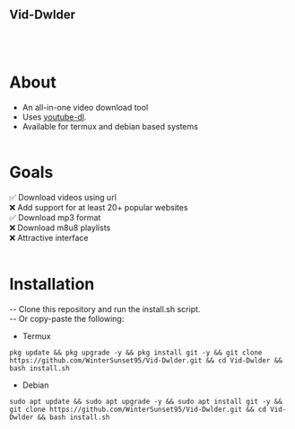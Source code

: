 ## Vid-Dwlder
<br><br>
# About
* An all-in-one video download tool<br>
* Uses <a href='https://github.com/ytdl-org/youtube-dl'>youtube-dl</a>.
* Available for termux and debian based systems
<br><br>
# Goals
✅ Download videos using url<br>
❌ Add support for at least 20+ popular websites<br>
✅ Download mp3 format<br>
❌ Download m8u8 playlists<br>
❌ Attractive interface<br><br>
# Installation
-- Clone this repository and run the install.sh script.<br>
-- Or copy-paste the following:<br>
* Termux
```
pkg update && pkg upgrade -y && pkg install git -y && git clone https://github.com/WinterSunset95/Vid-Dwlder.git && cd Vid-Dwlder && bash install.sh
```
* Debian 
```
sudo apt update && sudo apt upgrade -y && sudo apt install git -y && git clone https://github.com/WinterSunset95/Vid-Dwlder.git && cd Vid-Dwlder && bash install.sh
```
